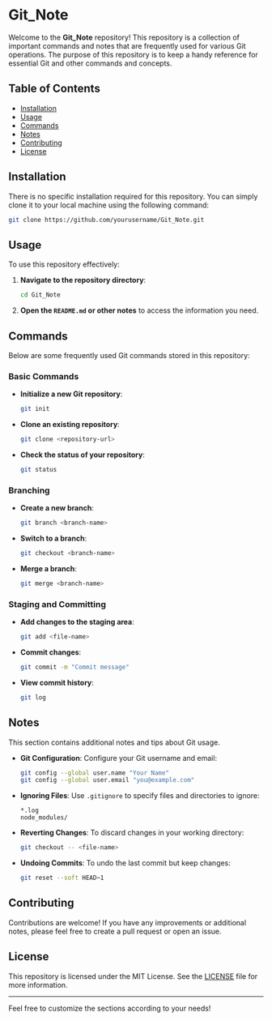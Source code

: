 
# Git_Note

Welcome to the **Git_Note** repository! This repository is a collection of important commands and notes that are frequently used for various Git operations. The purpose of this repository is to keep a handy reference for essential Git and other commands and concepts.

## Table of Contents

- [Installation](#installation)
- [Usage](#usage)
- [Commands](#commands)
- [Notes](#notes)
- [Contributing](#contributing)
- [License](#license)

## Installation

There is no specific installation required for this repository. You can simply clone it to your local machine using the following command:

```bash
git clone https://github.com/yourusername/Git_Note.git
```

## Usage

To use this repository effectively:

1. **Navigate to the repository directory**:
   ```bash
   cd Git_Note
   ```

2. **Open the `README.md` or other notes** to access the information you need.

## Commands

Below are some frequently used Git commands stored in this repository:

### Basic Commands

- **Initialize a new Git repository**:
  ```bash
  git init
  ```

- **Clone an existing repository**:
  ```bash
  git clone <repository-url>
  ```

- **Check the status of your repository**:
  ```bash
  git status
  ```

### Branching

- **Create a new branch**:
  ```bash
  git branch <branch-name>
  ```

- **Switch to a branch**:
  ```bash
  git checkout <branch-name>
  ```

- **Merge a branch**:
  ```bash
  git merge <branch-name>
  ```

### Staging and Committing

- **Add changes to the staging area**:
  ```bash
  git add <file-name>
  ```

- **Commit changes**:
  ```bash
  git commit -m "Commit message"
  ```

- **View commit history**:
  ```bash
  git log
  ```

## Notes

This section contains additional notes and tips about Git usage.

- **Git Configuration**: Configure your Git username and email:
  ```bash
  git config --global user.name "Your Name"
  git config --global user.email "you@example.com"
  ```

- **Ignoring Files**: Use `.gitignore` to specify files and directories to ignore:
  ```
  *.log
  node_modules/
  ```

- **Reverting Changes**: To discard changes in your working directory:
  ```bash
  git checkout -- <file-name>
  ```

- **Undoing Commits**: To undo the last commit but keep changes:
  ```bash
  git reset --soft HEAD~1
  ```

## Contributing

Contributions are welcome! If you have any improvements or additional notes, please feel free to create a pull request or open an issue.

## License

This repository is licensed under the MIT License. See the [LICENSE](LICENSE) file for more information.

---

Feel free to customize the sections according to your needs!
